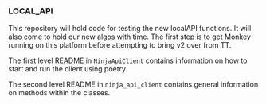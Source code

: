 ### LOCAL_API

This repository will hold code for testing the new localAPI functions. It will also come to hold our new algos with time. The first step is to get Monkey running on this platform before attempting to bring v2 over from TT.

The first level README in `NinjaApiClient` contains information on how to start and run the client using poetry. 

The second level README in `ninja_api_client` contains general information on methods within the classes. 